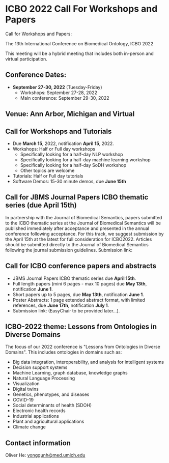 # ICBO 2022 Call For Workshops and Papers

Call for Workshops and Papers: 

The 13th International Conference on Biomedical Ontology, ICBO 2022

This meeting will be a hybrid meeting that includes both in-person and virtual participation. 

## Conference Dates: 
- **September 27-30, 2022** (Tuesday-Friday) 
  - Workshops: September 27-28, 2022
  - Main conference: September 29-30, 2022  

## Venue: Ann Arbor, Michigan and Virtual

## Call for Workshops and Tutorials
- Due **March 15**, 2022, notification **April 15**, 2022.
- Workshops: Half or Full day workshops
  - Specifically looking for a half-day NLP workshop
  - Specifically looking for a half-day machine learning workshop
  - Specifically looking for a half-day SoDH workshop
  - Other topics are welcome
- Tutorials: Half or Full day tutorials
- Software Demos: 15-30 minute demos, due **June 15th**

## Call for JBMS Journal Papers ICBO thematic series (due April 15th)
In partnership with the Journal of Biomedical Semantics, papers submitted to the ICBO thematic series at the Journal of Biomedical Semantics will be published immediately after acceptance and presented in the annual conference following acceptance. For this track, we suggest submission by the April 15th at the latest for full consideration for ICBO2022. Articles should be submitted directly to the Journal of Biomedical Semantics following the journal submission guidelines.
Submission link:

## Call for ICBO conference papers and abstracts 
- JBMS Journal Papers ICBO thematic series due **April 15th**. 
- Full length papers (mini 6 pages - max 10 pages) due **May 13th**, notification **June 1**.
- Short papers up to 5 pages, due **May 13th**, notification **June 1**.
- Poster Abstracts: 1 page extended abstract format, with limited references, due **June 17th**, notification **July 1**.
- Submission link: (EasyChair to be provided later...).

## ICBO-2022 theme: Lessons from Ontologies in Diverse Domains 

The focus of our 2022 conference is "Lessons from Ontologies in Diverse Domains". 
This includes ontologies in domains such as:

- Big data integration, interoperability, and analysis for intelligent systems
- Decision support systems 
- Machine Learning, graph database, knowledge graphs 
- Natural Language Processing
- Visualization
- Digital twins 
- Genetics, phenotypes, and diseases 
- COVID-19 
- Social determinants of health (SDOH)
- Electronic health records 
- Industrial applications 
- Plant and agricultural applications    
- Climate change

## Contact information

Oliver He: yongqunh@med.umich.edu 

